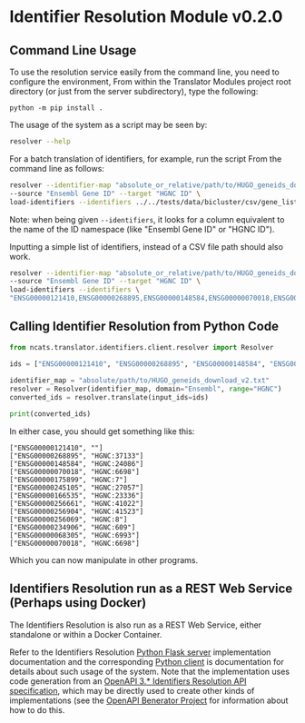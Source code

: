 # Identifier Resolution Module v0.2.0

## Command Line Usage

To use the resolution service easily from the command line, you need to configure the environment, From within the 
Translator Modules project root directory (or just from the server subdirectory), type the following:

```  
python -m pip install .
```

The usage of the  system as a script may be seen by:

```bash
resolver --help
```


For a batch translation of identifiers, for example, run the  script From the command line as follows:

```bash
resolver --identifier-map "absolute_or_relative/path/to/HUGO_geneids_download_v2.txt" \
--source "Ensembl Gene ID" --target "HGNC ID" \
load-identifiers --identifiers ../../tests/data/bicluster/csv/gene_list.csv   translate
```

Note: when being given `--identifiers`, it looks for a column equivalent to the name of the ID namespace 
(like "Ensembl Gene ID" or "HGNC ID").

Inputting a simple list of identifiers, instead of a CSV file path should also work.

```bash
resolver --identifier-map "absolute_or_relative/path/to/HUGO_geneids_download_v2.txt" \
--source "Ensembl Gene ID" --target "HGNC ID" \
load-identifiers --identifiers \
"ENSG00000121410,ENSG00000268895,ENSG00000148584,ENSG00000070018,ENSG00000175899,ENSG00000245105" translate
```

## Calling Identifier Resolution from Python Code

```python
from ncats.translator.identifiers.client.resolver import Resolver

ids = ["ENSG00000121410", "ENSG00000268895", "ENSG00000148584", "ENSG00000070018", "ENSG00000175899", "ENSG00000245105"]
    
identifier_map = "absolute/path/to/HUGO_geneids_download_v2.txt"
resolver = Resolver(identifier_map, domain="Ensembl", range="HGNC")
converted_ids = resolver.translate(input_ids=ids)

print(converted_ids)
```

In either case, you should get something like this:

```
["ENSG00000121410", ""]
["ENSG00000268895", "HGNC:37133"]
["ENSG00000148584", "HGNC:24086"]
["ENSG00000070018", "HGNC:6698"]
["ENSG00000175899", "HGNC:7"]
["ENSG00000245105", "HGNC:27057"]
["ENSG00000166535", "HGNC:23336"]
["ENSG00000256661", "HGNC:41022"]
["ENSG00000256904", "HGNC:41523"]
["ENSG00000256069", "HGNC:8"]
["ENSG00000234906", "HGNC:609"]
["ENSG00000068305", "HGNC:6993"]
["ENSG00000070018", "HGNC:6698"]
```

Which you can now manipulate in other programs.

## Identifiers Resolution run as a REST Web Service (Perhaps using Docker)

The Identifiers Resolution is also run as a REST Web Service, either standalone or within a Docker Container.

Refer to the Identifiers Resolution
 [Python Flask server](https://github.com/ncats/translator-modules/tree/docker-compose-system/ncats/translator/identifiers/server)
 implementation documentation and the corresponding
[Python client](https://github.com/ncats/translator-modules/tree/docker-compose-system/ncats/translator/identifiers/client) is
 documentation for details about such usage of the system.  Note that the implementation uses code generation from an 
 [OpenAPI 3.* Identifiers Resolution API specification](https://github.com/ncats/translator-modules/tree/docker-compose-system/ncats/translator/identifiers/ncats_translator_module_identifiers_api.yaml), 
 which may be directly used to create other kinds of implementations 
 (see the [OpenAPI Benerator Project](https://openapi-generator.tech) for information  about how to do this.
 